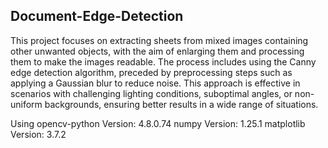 ## Document-Edge-Detection
This project focuses on extracting sheets from mixed images containing other unwanted objects, with the aim of enlarging them and processing them to make the images readable. The process includes using the Canny edge detection algorithm, preceded by preprocessing steps such as applying a Gaussian blur to reduce noise. This approach is effective in scenarios with challenging lighting conditions, suboptimal angles, or non-uniform backgrounds, ensuring better results in a wide range of situations.

Using opencv-python
Version: 4.8.0.74
numpy
Version: 1.25.1
matplotlib
Version: 3.7.2
